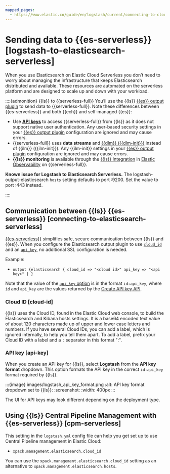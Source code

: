 ```yaml
---
mapped_pages:
  - https://www.elastic.co/guide/en/logstash/current/connecting-to-cloud.html
---
```


# Sending data to {{es-serverless}} [logstash-to-elasticsearch-serverless]

When you use Elasticsearch on Elastic Cloud Serverless you don’t need to worry about managing the infrastructure that keeps Elasticsearch distributed and available. These resources are automated on the serverless platform and are designed to scale up and down with your workload.

::::{admonition} {{ls}} to {{serverless-full}}
You’ll use the {{ls}} [{{es}} output plugin](logstash-docs-md://lsr/plugins-outputs-elasticsearch.md) to send data to {{serverless-full}}.
Note these differences between {{es-serverless}} and both {{ech}} and self-managed {{es}}:

* Use [**API keys**](/reference/secure-connection.md#ls-api-keys) to access {{serverless-full}} from {{ls}} as it does not support native user authentication.
  Any user-based security settings in your [{{es}} output plugin](logstash-docs-md://lsr/plugins-outputs-elasticsearch.md) configuration are ignored and may cause errors.
* {{serverless-full}} uses **data streams** and [{{dlm}} ({{dlm-init}})](docs-content://manage-data/lifecycle/data-stream.md) instead of {{ilm}} ({{ilm-init}}). Any {{ilm-init}} settings in your [{{es}} output plugin](logstash-docs-md://lsr/plugins-outputs-elasticsearch.md) configuration are ignored and may cause errors.
* **{{ls}} monitoring** is available through the [{{ls}} Integration](https://github.com/elastic/integrations/blob/main/packages/logstash/_dev/build/docs/README.md) in [Elastic Observability](docs-content://solutions/observability.md) on {{serverless-full}}.

**Known issue for Logstash to Elasticsearch Serverless.**
The logstash-output-elasticsearch `hosts` setting defaults to port :9200.
Set the value to port :443 instead.

::::

## Communication between {{ls}} {{es-serverless}} [connecting-to-elasticsearch-serverless]

[{{es-serverless}}](docs-content://solutions/search/serverless-elasticsearch-get-started.md) simplifies safe, secure communication between {{ls}} and {{es}}.
When you configure the Elasticsearch output plugin to use [`cloud_id`](logstash-docs-md://lsr/plugins-outputs-elasticsearch.md#plugins-outputs-elasticsearch-cloud_id) and an [`api_key`](logstash-docs-md://lsr/plugins-outputs-elasticsearch.md#plugins-outputs-elasticsearch-api_key), no additional SSL configuration is needed.

Example:

* `output {elasticsearch { cloud_id => "<cloud id>" api_key => "<api key>" } }`

Note that the value of the [`api_key` option](logstash-docs-md://lsr/plugins-outputs-elasticsearch.md#plugins-outputs-elasticsearch-api_key) is in the format `id:api_key`, where `id` and `api_key` are the values returned by the [Create API key API](https://www.elastic.co/docs/api/doc/elasticsearch/operation/operation-security-create-api-key).


### Cloud ID [cloud-id]

{{ls}} uses the Cloud ID, found in the Elastic Cloud web console, to build the Elasticsearch and Kibana hosts settings. It is a base64 encoded text value of about 120 characters made up of upper and lower case letters and numbers. If you have several Cloud IDs, you can add a label, which is ignored internally, to help you tell them apart. To add a label, prefix your Cloud ID with a label and a `:` separator in this format "<label>:<cloud-id>".


### API key [api-key]

When you create an API key for {{ls}}, select **Logstash** from the **API key format** dropdown.
This option formats the API key in the correct `id:api_key` format required by {{ls}}.

:::{image} images/logstash_api_key_format.png
:alt: API key format dropdown set to {{ls}}:
:screenshot:
:width: 400px
:::

The UI for API keys may look different depending on the deployment type.


## Using {{ls}} Central Pipeline Management with {{es-serverless}} [cpm-serverless]

This setting in the `logstash.yml` config file can help you get set up to use Central Pipeline management in Elastic Cloud:

* `xpack.management.elasticsearch.cloud_id`

You can use the `xpack.management.elasticsearch.cloud_id` setting as an alternative to `xpack.management.elasticsearch.hosts`.

